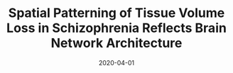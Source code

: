 ---
title: "Spatial Patterning of Tissue Volume Loss in Schizophrenia Reflects Brain Network Architecture"
collection: publications
permalink: /publication/2020-04-01-Spatial-Patterning-of-Tissue-Volume-Loss-in-Schizophrenia-Reflects-Brain-Network-Architecture
date: 2020-04-01
venue: 'Biological psychiatry'
paperurl: 'http://dx.doi.org/10.1016/j.biopsych.2019.09.031'
citation: 'Shafiei, Golia, Markello, Ross D, Makowski, Carolina, Talpalaru, Alexandra, Kirschner, Matthias, <b>Devenyi, Gabriel A</b>, Guma, Elisa, Hagmann, Patric, Cashman, Neil R, Lepage, Martin, Chakravarty, M Mallar, Dagher, Alain, Mišić, Bratislav, &quot;Spatial Patterning of Tissue Volume Loss in Schizophrenia Reflects Brain Network Architecture.&quot; Biological psychiatry, 2020.'
---